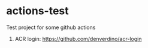# actions-test

Test project for some github actions

1. ACR login: https://github.com/denverdino/acr-login
